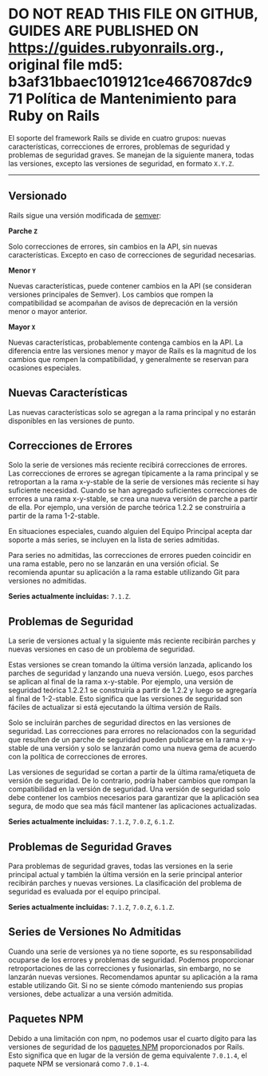 **DO NOT READ THIS FILE ON GITHUB, GUIDES ARE PUBLISHED ON https://guides.rubyonrails.org.**, original file md5: b3af31bbaec1019121ce4667087dc971
Política de Mantenimiento para Ruby on Rails
====================================

El soporte del framework Rails se divide en cuatro grupos: nuevas características, correcciones de errores, problemas de seguridad y problemas de seguridad graves. Se manejan de la siguiente manera, todas las versiones, excepto las versiones de seguridad, en formato `X.Y.Z`.

--------------------------------------------------------------------------------

Versionado
------------

Rails sigue una versión modificada de [semver](https://semver.org/):

**Parche `Z`**

Solo correcciones de errores, sin cambios en la API, sin nuevas características.
Excepto en caso de correcciones de seguridad necesarias.

**Menor `Y`**

Nuevas características, puede contener cambios en la API (se consideran versiones principales de Semver).
Los cambios que rompen la compatibilidad se acompañan de avisos de deprecación en la versión menor o mayor anterior.

**Mayor `X`**

Nuevas características, probablemente contenga cambios en la API. La diferencia entre las versiones menor y mayor de Rails es la magnitud de los cambios que rompen la compatibilidad, y generalmente se reservan para ocasiones especiales.

Nuevas Características
------------

Las nuevas características solo se agregan a la rama principal y no estarán disponibles en las versiones de punto.

Correcciones de Errores
---------

Solo la serie de versiones más reciente recibirá correcciones de errores. Las correcciones de errores se agregan típicamente a la rama principal y se retroportan a la rama x-y-stable de la serie de versiones más reciente si hay suficiente necesidad. Cuando se han agregado suficientes correcciones de errores a una rama x-y-stable, se crea una nueva versión de parche a partir de ella. Por ejemplo, una versión de parche teórica 1.2.2 se construiría a partir de la rama 1-2-stable.

En situaciones especiales, cuando alguien del Equipo Principal acepta dar soporte a más series, se incluyen en la lista de series admitidas.

Para series no admitidas, las correcciones de errores pueden coincidir en una rama estable, pero no se lanzarán en una versión oficial. Se recomienda apuntar su aplicación a la rama estable utilizando Git para versiones no admitidas.

**Series actualmente incluidas:** `7.1.Z`.

Problemas de Seguridad
---------------

La serie de versiones actual y la siguiente más reciente recibirán parches y nuevas versiones en caso de un problema de seguridad.

Estas versiones se crean tomando la última versión lanzada, aplicando los parches de seguridad y lanzando una nueva versión. Luego, esos parches se aplican al final de la rama x-y-stable. Por ejemplo, una versión de seguridad teórica 1.2.2.1 se construiría a partir de 1.2.2 y luego se agregaría al final de 1-2-stable. Esto significa que las versiones de seguridad son fáciles de actualizar si está ejecutando la última versión de Rails.

Solo se incluirán parches de seguridad directos en las versiones de seguridad. Las correcciones para errores no relacionados con la seguridad que resulten de un parche de seguridad pueden publicarse en la rama x-y-stable de una versión y solo se lanzarán como una nueva gema de acuerdo con la política de correcciones de errores.

Las versiones de seguridad se cortan a partir de la última rama/etiqueta de versión de seguridad. De lo contrario, podría haber cambios que rompan la compatibilidad en la versión de seguridad. Una versión de seguridad solo debe contener los cambios necesarios para garantizar que la aplicación sea segura, de modo que sea más fácil mantener las aplicaciones actualizadas.

**Series actualmente incluidas:** `7.1.Z`, `7.0.Z`, `6.1.Z`.

Problemas de Seguridad Graves
----------------------

Para problemas de seguridad graves, todas las versiones en la serie principal actual y también la última versión en la serie principal anterior recibirán parches y nuevas versiones. La clasificación del problema de seguridad es evaluada por el equipo principal.

**Series actualmente incluidas:** `7.1.Z`, `7.0.Z`, `6.1.Z`.

Series de Versiones No Admitidas
--------------------------

Cuando una serie de versiones ya no tiene soporte, es su responsabilidad ocuparse de los errores y problemas de seguridad. Podemos proporcionar retroportaciones de las correcciones y fusionarlas, sin embargo, no se lanzarán nuevas versiones. Recomendamos apuntar su aplicación a la rama estable utilizando Git. Si no se siente cómodo manteniendo sus propias versiones, debe actualizar a una versión admitida.

Paquetes NPM
------------

Debido a una limitación con npm, no podemos usar el cuarto dígito para las versiones de seguridad de los [paquetes NPM][] proporcionados por Rails. Esto significa que en lugar de la versión de gema equivalente `7.0.1.4`, el paquete NPM se versionará como `7.0.1-4`.

[Paquetes NPM]: https://www.npmjs.com/org/rails
